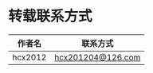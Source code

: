 # 转载联系方式
|  作者名  |      联系方式      |
| ------- | ----------------- |
| hcx2012 | hcx201204@126.com |
